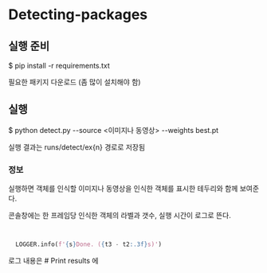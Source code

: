 # Detecting-packages

## 실행 준비

$ pip install -r requirements.txt

필요한 패키지 다운로드
(좀 많이 설치해야 함)

## 실행

$ python detect.py --source <이미지나 동영상> --weights best.pt

실행 결과는 runs/detect/ex{n} 경로로 저장됨

### 정보

실행하면 객체를 인식할 이미지나 동영상을 인식한 객체를 표시한 테두리와 함께 보여준다.

콘솔창에는 한 프레임당 인식한 객체의 라벨과 갯수, 실행 시간이 로그로 뜬다.

```python


  LOGGER.info(f'{s}Done. ({t3 - t2:.3f}s)')


```

로그 내용은 # Print results 에
